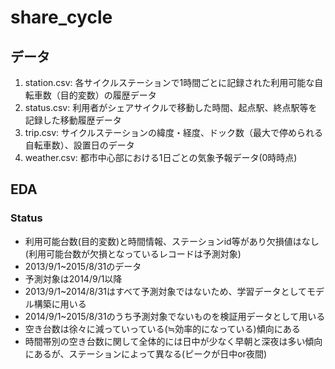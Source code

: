 # share_cycle

## データ
1. station.csv: 各サイクルステーションで1時間ごとに記録された利用可能な自転車数（目的変数）の履歴データ
2. status.csv: 利用者がシェアサイクルで移動した時間、起点駅、終点駅等を記録した移動履歴データ
3. trip.csv: サイクルステーションの緯度・経度、ドック数（最大で停められる自転車数）、設置日のデータ
4. weather.csv: 都市中心部における1日ごとの気象予報データ(0時時点)

## EDA
### Status
- 利用可能台数(目的変数)と時間情報、ステーションid等があり欠損値はなし(利用可能台数が欠損となっているレコードは予測対象)
- 2013/9/1~2015/8/31のデータ
- 予測対象は2014/9/1以降
- 2013/9/1~2014/8/31はすべて予測対象ではないため、学習データとしてモデル構築に用いる
- 2014/9/1~2015/8/31のうち予測対象でないものを検証用データとして用いる
- 空き台数は徐々に減っていっている(≒効率的になっている)傾向にある
- 時間帯別の空き台数に関して全体的には日中が少なく早朝と深夜は多い傾向にあるが、ステーションによって異なる(ピークが日中or夜間)
